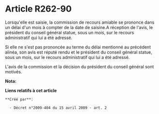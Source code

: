 # Article R262-90

Lorsqu'elle est saisie, la commission de recours amiable se prononce dans un délai d'un mois à compter de la date de
saisine.A réception de l'avis, le président du conseil général statue, sous un mois, sur le recours administratif qui lui a
été adressé. 

Si elle ne s'est pas prononcée au terme du délai mentionné au précédent alinéa, son avis est réputé rendu et le président du
conseil général statue, sous un mois, sur le recours administratif qui lui a été adressé. 

L'avis de la commission et la décision du président du conseil général sont motivés.

**Nota:**



**Liens relatifs à cet article**

	**Créé par**:

	  - Décret n°2009-404 du 15 avril 2009 - art. 2
